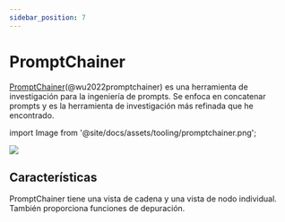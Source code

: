 ```yaml
---
sidebar_position: 7
---
```


# PromptChainer

[PromptChainer](https://arxiv.org/pdf/2203.06566.pdf)(@wu2022promptchainer) es una herramienta de investigación para la ingeniería de prompts. Se enfoca en concatenar prompts y es la herramienta de investigación más refinada que he encontrado.

import Image from '@site/docs/assets/tooling/promptchainer.png';

<div style={{textAlign: 'center'}}>
  <img src={Image} style={{width: "750px"}} />
</div>

## Características

PromptChainer tiene una vista de cadena y una vista de nodo individual. También proporciona funciones de depuración.